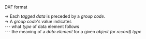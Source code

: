 DXF format

-> Each <i>tagged data</i> is preceded by a <i>group code</i>.<br>-> A <i>group code</i>'s value indicates<br>--- what <i>type</i> of data element follows<br>--- the meaning of a <i>data element</i> for a given <i>object (or record) type</i><br>
